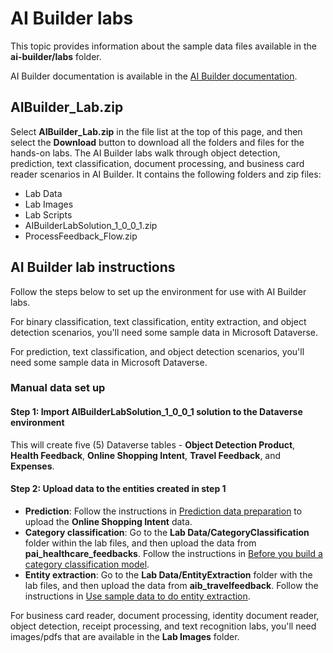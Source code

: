 # AI Builder labs

This topic provides information about the sample data files available in the **ai-builder/labs** folder.

AI Builder documentation is available in the [AI Builder documentation](https://learn.microsoft.com/ai-builder).

## AIBuilder_Lab.zip

Select **AIBuilder_Lab.zip** in the file list at the top of this page, and then select the **Download** button to download all the folders and files for the hands-on labs. The AI Builder labs walk through object detection, prediction, text classification, document processing, and business card reader scenarios in AI Builder. It contains the following folders and zip files:

- Lab Data
- Lab Images
- Lab Scripts
- AIBuilderLabSolution_1_0_0_1.zip
- ProcessFeedback_Flow.zip

## AI Builder lab instructions

Follow the steps below to set up the environment for use with AI Builder labs.

For binary classification, text classification, entity extraction, and object detection scenarios, you'll need some sample data in Microsoft Dataverse.

For prediction, text classification, and object detection scenarios, you'll need some sample data in Microsoft Dataverse.


### Manual data set up

#### Step 1: Import AIBuilderLabSolution_1_0_0_1 solution to the Dataverse environment

This will create five (5) Dataverse tables - **Object Detection Product**, **Health Feedback**, **Online Shopping Intent**, **Travel Feedback**, and **Expenses**.

#### Step 2: Upload data to the entities created in step 1

- **Prediction**: Follow the instructions in [Prediction data preparation](https://learn.microsoft.com/ai-builder/binary-classification-data-prep) to upload the **Online Shopping Intent** data.
- **Category classification**: Go to the **Lab Data/CategoryClassification** folder within the lab files, and then upload the data from **pai_healthcare_feedbacks**. Follow the instructions in [Before you build a category classification model](https://learn.microsoft.com/ai-builder/before-you-build-text-classification-model).
- **Entity extraction**: Go to the **Lab Data/EntityExtraction** folder with the lab files, and then upload the data from **aib_travelfeedback**. Follow the instructions in [Use sample data to do entity extraction](https://learn.microsoft.com/ai-builder/entity-extraction-sample-data).

For business card reader, document processing, identity document reader, object detection, receipt processing, and text recognition labs, you'll need images/pdfs that are available in the **Lab Images** folder.
